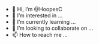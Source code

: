- 👋 Hi, I’m @HoopesC
- 👀 I’m interested in ...
- 🌱 I’m currently learning ...
- 💞️ I’m looking to collaborate on ...
- 📫 How to reach me ...

<!---
HoopesC/HoopesC is a ✨ special ✨ repository because its `README.md` (this file) appears on your GitHub profile.
You can click the Preview link to take a look at your changes.
--->
